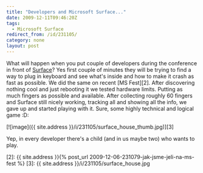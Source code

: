 ```yaml
---
title: "Developers and Microsoft Surface..."
date: 2009-12-11T09:46:20Z
tags:
  - Microsoft Surface
redirect_from: /id/231105/
category: none
layout: post
---
```

What will happen when you put couple of developers during the conference in front of [Surface][1]? Yes first couple of minutes they will be trying to find a way to plug in keyboard and see what's inside and how to make it crash as fast as possible. We did the same on recent [MS Fest][2]. After discovering nothing cool and just rebooting it we tested hardware limits. Putting as much fingers as possible and available. After collecting roughly 60 fingers and Surface still nicely working, tracking all and showing all the info, we gave up and started playing with it. Sure, some highly technical and logical game :D:

[![image]({{ site.address }}/i/231105/surface_house_thumb.jpg)][3]

Yep, in every developer there's a child (and in us maybe two) who wants to play.

[1]: http://www.microsoft.com/surface/
[2]: {{ site.address }}{% post_url 2009-12-06-231079-jak-jsme-jeli-na-ms-fest %}
[3]: {{ site.address }}/i/231105/surface_house.jpg